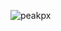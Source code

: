 ![peakpx](https://user-images.githubusercontent.com/119074965/206767874-6337a689-735d-4e29-99bf-f2baeffda421.jpg)
